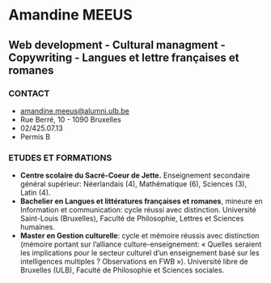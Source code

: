 # Amandine MEEUS
## Web development - Cultural managment - Copywriting - Langues et lettre françaises et romanes
### CONTACT 
+ amandine.meeus@alumni.ulb.be
+ Rue Berré, 10 - 1090 Bruxelles
+ 02/425.07.13
+ Permis B
### ETUDES ET FORMATIONS
+ **Centre scolaire du Sacré-Coeur de Jette.** Enseignement secondaire général supérieur: Néerlandais (4), Mathématique (6), Sciences (3), Latin (4).
+ **Bachelier en Langues et littératures françaises et romanes**, mineure en Information et communication: cycle réussi avec distinction.
Université Saint-Louis (Bruxelles), Faculté de Philosophie, Lettres et Sciences humaines.
+ **Master en Gestion culturelle**: cycle et mémoire réussis avec distinction (mémoire portant sur l’alliance culture-enseignement: « Quelles seraient les implications pour le secteur culturel d’un enseignement basé sur les intelligences multiples ? Observations en FWB »).
Université libre de Bruxelles (ULB),
Faculté de Philosophie et Sciences sociales.



